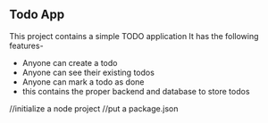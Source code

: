 ## Todo App

This project contains a simple TODO application
It has the following features-

 - Anyone can create a todo
 - Anyone can see their existing todos
 - Anyone can mark a todo as done
 - this contains the proper backend and database to store todos


//initialize a node project
//put a package.json
